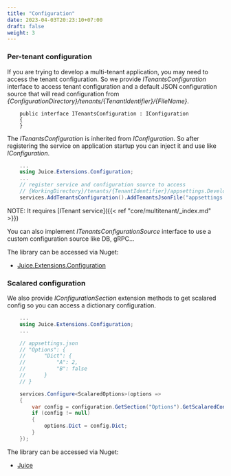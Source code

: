 ```yaml
---
title: "Configuration"
date: 2023-04-03T20:23:10+07:00
draft: false
weight: 3
---
```


### Per-tenant configuration
If you are trying to develop a multi-tenant application, you may need to access the tenant configuration.
So we provide *ITenantsConfiguration* interface to access tenant configuration and a default JSON configuration source
that will read configuration from *{ConfigurationDirectory}/tenants/{TenantIdentifier}/{FileName}*.

```
    public interface ITenantsConfiguration : IConfiguration
    {
    }
```

The *ITenantsConfiguration* is inherited from *IConfiguration*. So after registering the service on application startup
you can inject it and use like *IConfiguration*.

```csharp {linenos=false,hl_lines=[2,6],linenostart=1}
    ...
    using Juice.Extensions.Configuration;
    ...
    // register service and configuration source to access 
    // {WorkingDirectory}/tenants/{TenantIdentifier}/appsettings.Development.json
    services.AddTenantsConfiguration().AddTenantsJsonFile("appsettings.Development.json");
```

NOTE: It requires [ITenant service]({{< ref "core/multitenant/_index.md" >}})

You can also implement *ITenantsConfigurationSource* interface to use a custom configuration source like DB, gRPC...

The library can be accessed via Nuget:
- [Juice.Extensions.Configuration](https://www.nuget.org/packages/Juice.Extensions.Configuration)

### Scalared configuration

We also provide *IConfigurationSection* extension methods to get scalared config so you can access a dictionary configuration.

```csharp {linenos=false,hl_lines=[2,15],linenostart=1}
    ...
    using Juice.Extensions.Configuration;
    ...

    // appsettings.json
    // "Options": {
    //      "Dict": {
    //          "A": 2,
    //          "B": false
    //      }
    // }

    services.Configure<ScalaredOptions>(options =>
    {
        var config = configuration.GetSection("Options").GetScalaredConfig<ScalaredOptions>();
        if (config != null)
        {
            options.Dict = config.Dict;
        }
    });
```

The library can be accessed via Nuget:
- [Juice](https://www.nuget.org/packages/Juice)
